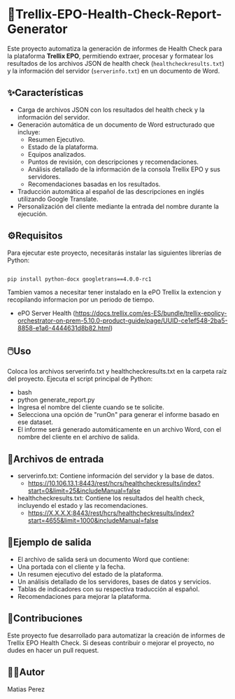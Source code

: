 # 🚀Trellix-EPO-Health-Check-Report-Generator
Este proyecto automatiza la generación de informes de Health Check para la plataforma **Trellix EPO**, permitiendo extraer, procesar y formatear los resultados de los archivos JSON de health check (`healthcheckresults.txt`) y la información del servidor (`serverinfo.txt`) en un documento de Word.

## ✨Características
- Carga de archivos JSON con los resultados del health check y la información del servidor.
- Generación automática de un documento de Word estructurado que incluye:
  - Resumen Ejecutivo.
  - Estado de la plataforma.
  - Equipos analizados.
  - Puntos de revisión, con descripciones y recomendaciones.
  - Análisis detallado de la información de la consola Trellix EPO y sus servidores.
  - Recomendaciones basadas en los resultados.
- Traducción automática al español de las descripciones en inglés utilizando Google Translate.
- Personalización del cliente mediante la entrada del nombre durante la ejecución.

## ⚙️Requisitos
Para ejecutar este proyecto, necesitarás instalar las siguientes librerías de Python:

```bash

pip install python-docx googletrans==4.0.0-rc1
```
Tambien vamos a necesitar tener instalado en la ePO Trellix la extencion y recopilando informacion por un periodo de tiempo. 
-  ePO Server Health (https://docs.trellix.com/es-ES/bundle/trellix-epolicy-orchestrator-on-prem-5.10.0-product-guide/page/UUID-ce1ef548-2ba5-8858-e1a6-4444631d8b82.html)
## 🖱️Uso
Coloca los archivos serverinfo.txt y healthcheckresults.txt en la carpeta raíz del proyecto.
Ejecuta el script principal de Python:
- bash
- python generate_report.py
- Ingresa el nombre del cliente cuando se te solicite.
- Selecciona una opción de "runOn" para generar el informe basado en ese dataset.
- El informe será generado automáticamente en un archivo Word, con el nombre del cliente en el archivo de salida.

## 📂Archivos de entrada
- serverinfo.txt: Contiene información del servidor y la base de datos.
  -  https://10.106.13.1:8443/rest/hcrs/healthcheckresults/index?start=0&limit=25&includeManual=false   
- healthcheckresults.txt: Contiene los resultados del health check, incluyendo el estado y las recomendaciones.
  -  https://X.X.X.X:8443/rest/hcrs/healthcheckresults/index?start=4655&limit=1000&includeManual=false
## 📄Ejemplo de salida
- El archivo de salida será un documento Word que contiene:
- Una portada con el cliente y la fecha.
- Un resumen ejecutivo del estado de la plataforma.
- Un análisis detallado de los servidores, bases de datos y servicios.
- Tablas de indicadores con su respectiva traducción al español.
- Recomendaciones para mejorar la plataforma.

## 🤝Contribuciones
Este proyecto fue desarrollado para automatizar la creación de informes de Trellix EPO Health Check. Si deseas contribuir o mejorar el proyecto, no dudes en hacer un pull request.
## 👨‍💻Autor
Matias Perez
